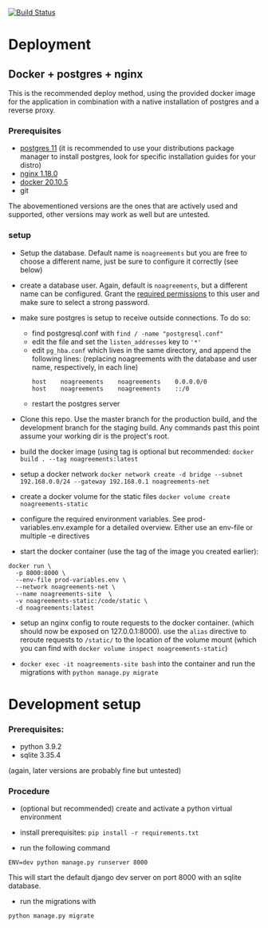 [![Build Status](https://drone.abeforweb.me/api/badges/abeforgit/noagreements.co/status.svg)](https://drone.abeforweb.me/abeforgit/noagreements.co)

# Deployment


## Docker + postgres + nginx

This is the recommended deploy method, using the provided docker image for the application
in combination with a native installation of postgres and a reverse proxy.

### Prerequisites

- [postgres 11][postgres] (it is recommended to use your distributions package manager to install postgres, 
  look for specific installation guides for your distro)
- [nginx 1.18.0][nginx]
- [docker 20.10.5][docker]
- git

The abovementioned versions are the ones that are actively used and supported,
other versions may work as well but are untested.

### setup

- Setup the database. Default name is `noagreements` but you are free to choose
  a different name, just be sure to configure it correctly (see below)


- create a database user. Again, default is `noagreements`, but a different name can
  be configured. Grant the [required permissions][django-req-perm] to this user and make sure
  to select a strong password.
  

- make sure postgres is setup to receive outside connections. To do so:
  - find postgresql.conf with `find / -name "postgresql.conf"`
  - edit the file and set the `listen_addresses` key to `'*'`
  - edit `pg_hba.conf` which lives in the same directory, and append the following lines:
      (replacing noagreements with the database and user name, respectively, in each line)
    ```
    host    noagreements    noagreements    0.0.0.0/0
    host    noagreements    noagreements    ::/0
    ```
  - restart the postgres server


- Clone this repo. Use the master branch for the production build, and the development 
branch for the staging build. Any commands past this point assume your working dir 
  is the project's root.
  
  
- build the docker image (using tag is optional but recommended:
  `docker build . --tag noagreements:latest`
  

- setup a docker network
  `docker network create -d bridge --subnet 192.168.0.0/24 --gateway 192.168.0.1 noagreements-net`
  

- create a docker volume for the static files
`docker volume create noagreements-static`


- configure the required environment variables. See prod-variables.env.example for
  a detailed overview. Either use an env-file or multiple -e directives
  

- start the docker container (use the tag of the image you created earlier):
```
docker run \
  -p 8000:8000 \
  --env-file prod-variables.env \
  --network noagreements-net \
  --name noagreements-site  \
  -v noagreements-static:/code/static \
  -d noagreements:latest
  ```
  

- setup an nginx config to route requests to the docker container. (which should now be exposed on 127.0.0.1:8000). use the `alias` directive
to reroute requests to `/static/` to the location of the volume mount (which you can find with `docker volume inspect noagreements-static`)


- `docker exec -it noagreements-site bash` into the container and run the migrations with
`python manage.py migrate`

[postgres]: https://www.postgresql.org/docs/11/tutorial-install.html
[nginx]: https://nginx.org/en/
[django-req-perm]: https://docs.djangoproject.com/en/3.1/topics/install/#get-your-database-running
[docker]: https://www.docker.com/


# Development setup

### Prerequisites:
- python 3.9.2
- sqlite 3.35.4

(again, later versions are probably fine but untested)


### Procedure

- (optional but recommended) create and activate a python virtual environment
- install prerequisites: `pip install -r requirements.txt`

- run the following command
```shell script
ENV=dev python manage.py runserver 8000
```

This will start the default django dev server on port 8000 with an sqlite database. 

- run the migrations with
```shell script
python manage.py migrate
```

[postgres]: https://www.postgresql.org/docs/11/tutorial-install.html
[nginx]: https://nginx.org/en/
[django-req-perm]: https://docs.djangoproject.com/en/3.1/topics/install/#get-your-database-running
[docker]: https://www.docker.com/
